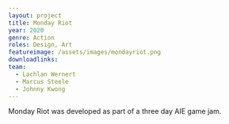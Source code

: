 ```yaml
---
layout: project
title: Monday Riot
year: 2020
genre: Action
roles: Design, Art
featureimage: /assets/images/mondayriot.png
downloadlinks:
team:
  - Lachlan Wernert
  - Marcus Steele
  - Johnny Kwong
---
```


Monday Riot was developed as part of a three day AIE game jam. 